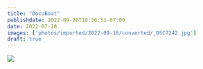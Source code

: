 ```yaml
---
title: "DocuBoat"
publishdate: 2022-09-20T18:36:51-07:00
date: 2022-07-28
images: ['photos/imported/2022-09-16/converted/_DSC7242.jpg']
draft: true
---
```


![](../photos/imported/2022-05-31/converted/DSC05839.jpg)